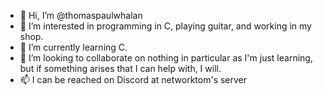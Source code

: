 - 👋 Hi, I’m @thomaspaulwhalan
- 👀 I’m interested in programming in C, playing guitar, and working in my shop.
- 🌱 I’m currently learning C.
- 💞️ I’m looking to collaborate on nothing in particular as I'm just learning, but if something arises that I can help with, I will.
- 📫 I can be reached on Discord at networktom's server

<!---
thomaspaulwhalan/thomaspaulwhalan is a ✨ special ✨ repository because its `README.md` (this file) appears on your GitHub profile.
You can click the Preview link to take a look at your changes.
--->
